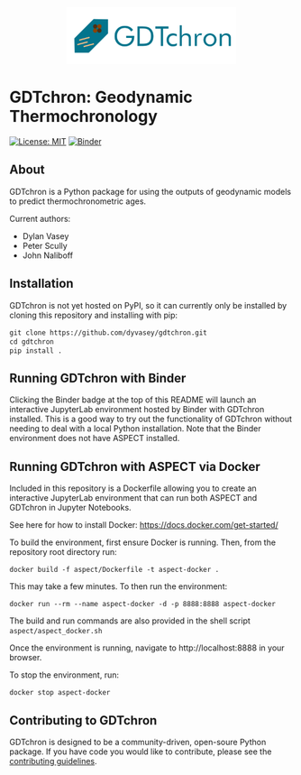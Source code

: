 <div align="center">
    <img src="media/logo.png" alt="GDTchron Logo" width="300">
</div>

# GDTchron: Geodynamic Thermochronology
[![License: MIT](https://img.shields.io/badge/License-MIT-yellow.svg)](https://opensource.org/licenses/MIT) [![Binder](https://mybinder.org/badge_logo.svg)](https://mybinder.org/v2/gh/dyvasey/gdtchron/HEAD)

## About
GDTchron is a Python package for using the outputs of geodynamic models to predict thermochronometric ages.

Current authors:
* Dylan Vasey
* Peter Scully
* John Naliboff

## Installation
GDTchron is not yet hosted on PyPI, so it can currently only be installed by cloning this repository and installing with pip:
```
git clone https://github.com/dyvasey/gdtchron.git
cd gdtchron
pip install .
```

## Running GDTchron with Binder
Clicking the Binder badge at the top of this README will launch an interactive JupyterLab environment hosted by Binder with GDTchron installed. This is a good way to try out the functionality of GDTchron without needing to deal with a local Python installation. Note that the Binder environment does not have ASPECT installed.

## Running GDTchron with ASPECT via Docker
Included in this repository is a Dockerfile allowing you to create an interactive JupyterLab environment that can run both ASPECT and GDTchron in Jupyter Notebooks.

See here for how to install Docker: https://docs.docker.com/get-started/

To build the environment, first ensure Docker is running. Then, from the repository root directory run:
```
docker build -f aspect/Dockerfile -t aspect-docker .
```
This may take a few minutes. To then run the environment:
```
docker run --rm --name aspect-docker -d -p 8888:8888 aspect-docker
```
The build and run commands are also provided in the shell script `aspect/aspect_docker.sh`

Once the environment is running, navigate to http://localhost:8888 in your browser.

To stop the environment, run:
```
docker stop aspect-docker
```

## Contributing to GDTchron
GDTchron is designed to be a community-driven, open-soure Python package. If you have code you would like to contribute, please see the [contributing guidelines](CONTRIBUTING.md).
